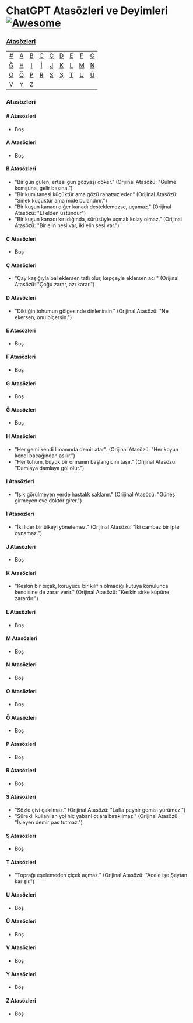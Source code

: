 # ChatGPT Atasözleri ve Deyimleri [![Awesome](https://cdn.rawgit.com/sindresorhus/awesome/d7305f38d29fed78fa85652e3a63e154dd8e8829/media/badge.svg)](https://github.com/sindresorhus/awesome)
### [Atasözleri](#atasozleri-1)
|     |     |     |     |     |     |     |     |     |
|:-:  |:-:  |:-:  |:-:  |:-:  |:-:  |:-:  |:-:  |:-:  |
| [#](#-atasözleri) 	| [A](#a-atasözleri) 	| [B](#b-atasözleri) 	| [C](#c-atasözleri) 	| [Ç](#ç-atasözleri) 	| [D](#d-atasözleri) 	| [E](#e-atasözleri) 	| [F](#f-atasözleri) 	| [G](#g-atasözleri) 	
| [Ğ](#ğ-atasözleri) 	| [H](#h-atasözleri) | [I](#ı-atasözleri) 	| [İ](#i-atasözleri) 	| [J](#j-atasözleri) 	| [K](#k-atasözleri) 	| [L](#l-atasözleri) 	| [M](#m-atasözleri) 	| [N](#n-atasözleri) 	
| [O](#o-atasözleri) | [Ö](#ö-atasözleri) | [P](#p-atasözleri) | [R](#r-atasözleri) 	| [S](#s-atasözleri) 	|  [Ş](#ş-atasözleri) 	| [T](#t-atasözleri) 	| [U](#u-atasözleri) 	| [Ü](#ü-atasözleri) 	
| [V](#v-atasözleri) | [Y](#y-atasözleri) 	| [Z](#z-atasözleri)  	|

### Atasözleri

#### \# Atasözleri
* Boş

#### A Atasözleri
* Boş

#### B Atasözleri
* "Bir gün gülen, ertesi gün gözyaşı döker." (Orijinal Atasözü: "Gülme komşuna, gelir başına.")
* "Bir kum tanesi küçüktür ama gözü rahatsız eder." (Orijinal Atasözü: "Sinek küçüktür ama mide bulandırır.")
* "Bir kuşun kanadı diğer kanadı desteklemezse, uçamaz." (Orijinal Atasözü: "El elden üstündür")
* "Bir kuşun kanadı kırıldığında, sürüsüyle uçmak kolay olmaz." (Orijinal Atasözü: "Bir elin nesi var, iki elin sesi var.")

#### C Atasözleri
* Boş

#### Ç Atasözleri
* "Çay kaşığıyla bal eklersen tatlı olur, kepçeyle eklersen acı." (Orijinal Atasözü: "Çoğu zarar, azı karar.")

#### D Atasözleri
* "Diktiğin tohumun gölgesinde dinlenirsin." (Orijinal Atasözü: "Ne ekersen, onu biçersin.")

#### E Atasözleri
* Boş

#### F Atasözleri
* Boş

#### G Atasözleri
* Boş

#### Ğ Atasözleri
* Boş

#### H Atasözleri
* "Her gemi kendi limanında demir atar". (Orijinal Atasözü: "Her koyun kendi bacağından asılır.")
* "Her tohum, büyük bir ormanın başlangıcını taşır." (Orijinal Atasözü: "Damlaya damlaya göl olur.")

#### I Atasözleri
* "Işık görülmeyen yerde hastalık saklanır." (Orijinal Atasözü: "Güneş girmeyen eve doktor girer.")

#### İ Atasözleri
* "İki lider bir ülkeyi yönetemez." (Orijinal Atasözü: "İki cambaz bir ipte oynamaz.")

#### J Atasözleri
* Boş

#### K Atasözleri
* "Keskin bir bıçak, koruyucu bir kılıfın olmadığı kutuya konulunca kendisine de zarar verir." (Orijinal Atasözü: "Keskin sirke küpüne zarardır.")

#### L Atasözleri
* Boş

#### M Atasözleri
* Boş

#### N Atasözleri
* Boş

#### O Atasözleri
* Boş

#### Ö Atasözleri
* Boş

#### P Atasözleri
* Boş

#### R Atasözleri
* Boş

#### S Atasözleri
* "Sözle çivi çakılmaz." (Orijinal Atasözü: "Lafla peynir gemisi yürümez.")
* "Sürekli kullanılan yol hiç yabani otlara bırakılmaz." (Orijinal Atasözü: "İşleyen demir pas tutmaz.")

#### Ş Atasözleri
* Boş

#### T Atasözleri
* "Toprağı eşelemeden çiçek açmaz." (Orijinal Atasözü: "Acele işe Şeytan karışır.")

#### U Atasözleri
* Boş

#### Ü Atasözleri
* Boş

#### V Atasözleri
* Boş

#### Y Atasözleri
* Boş

#### Z Atasözleri
* Boş
